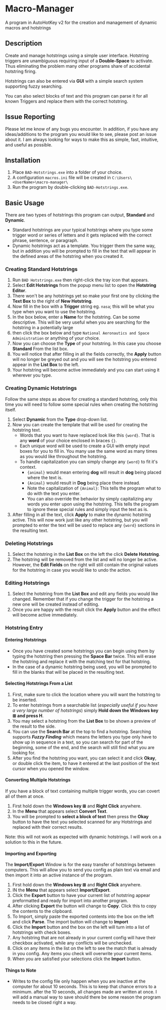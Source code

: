 # Macro-Manager

A program in AutoHotKey v2 for the creation and management of dynamic macros and hotstrings

## Description

Create and manage hotstrings using a simple user interface. Hotstring triggers are unambiguous requiring input of a **Double-Space** to activate. Thus eliminating the problem many other programs share of accidental hotstring firing.

Hotstrings can also be entered via **GUI** with a simple search system supporting fuzzy searching.

You can also select blocks of text and this program can parse it for all known Triggers and replace them with the correct hotstring.

## Issue Reporting

Please let me know of any bugs you encounter. In addition, if you have any ideas/additions to the program you would like to see, please post an issue about it. I am always looking for ways to make this as simple, fast, intuitive, and useful as possible.

## Installation

1. Place `BAD-Hotstrings.exe` into a folder of your choice.
2. A configuration `macros.ini` file will be created in `C:\Users\<UserName>\macro-manager\`
3. Run the program by double-clicking `BAD-Hotstrings.exe`.

## Basic Usage

There are two types of hotstrings this program can output, **Standard** and **Dynamic**.

- Standard hotstrings are your typical hotstrings where you type some trigger word or series of letters and it gets replaced with the correct phrase, sentence, or paragraph.
- Dynamic hotstrings act as a template. You trigger them the same way, but in addition you will be prompted to fill in the text that will appear in the defined areas of the hotstring when you created it.

### Creating Standard Hotstrings

1. Run `BAD Hotstrings.exe` then right-click the tray icon that appears.
2. Select **Edit Hotstrings** from the popup menu list to open the **Hotstring Editor**.
3. There won't be any hotstrings yet so make your first one by clicking the **Text Box** to the right of **New Hotstring**.
4. Now fill in the box with a **Trigger** string eg. `nasa`; this will be what you type when you want to use the hotstring.
5. In the box below, enter a **Name** for the hotstring. Can be some descriptive. This will be very useful when you are searching for the hotstring in a potentially large
6. then click the box below and type `National Aeronautics and Space Administration` or anything of your choice.
7. Now you can choose the **Type** of your hotstring. In this case you choose **Standard** From the list box.
8. You will notice that after filling in all the fields correctly, the **Apply** button will no longer be greyed out and you will see the hotstring you entered appear in the **List Box** to the left.
9. Your hotstring will become active immediately and you can start using it wherever you type.

### Creating Dynamic Hotstrings

Follow the same steps as above for creating a standard hotstring, only this time you will need to follow some special rules when creating the hotstring itself.

1. Select **Dynamic** from the **Type** drop-down list.
2. Now you can create the template that will be used for creating the hotstring text.
    - Words that you want to have replaced look like this `{word}`. That is any **word** of your choice enclosed in braces `{}`.
    - Each unique word will be used to create a GUI with empty input boxes for you to fill in. You many use the same word as many times as you would like throughout the hotstring.
    - To handle capitalization you can simply change any `{word}` to fit it's context.
      - `{animal}` would mean entering **dog** will result in **dog** being placed where the text is.
      - `{Animal}` would result in **Dog** being place there instead.
      - Note the capitalization of `{Animal}`: This tells the program what to do with the text you enter.
      - You can also override the behavior by simply capitalizing any words you enter upon using the hotstring. This tells the program to ignore these special rules and simply input the text as is.
3. After filling in all the text, click **Apply** to make the dynamic hotstring active. This will now work just like any other hotstring, but you will prompted to enter the text will be used to replace any `{word}` sections in the resulting text.

### Deleting Hotstrings

1. Select the hotstring in the **List Box** on the left the click **Delete Hotstring**.
2. The hotstring will be removed from the list and will no longer be active. However, the **Edit Fields** on the right will still contain the original values for the hotstring in case you would like to undo the action.

### Editing Hotstrings

1. Select the hotstring from the **List Box** and edit any fields you would like changed. Remember that if you change the trigger for the hotstring a new one will be created instead of editing.
2. Once you are happy with the result click the **Apply** button and the effect will become active immediately.

### Hotstring Entry

#### Entering Hotstrings

- Once you have created some hotstrings you can begin using them by typing the hotstring then pressing the **Space Bar** twice. This will erase the hotstring and replace it with the matching text for that hotstring.
- In the case of a dynamic hotstring being used, you will be prompted to fill in the blanks that will be placed in the resulting text.

#### Selecting Hotstrings From a List

 1. First, make sure to click the location where you will want the hotstring to be inserted.
 2. To enter hotstrings from a searchable list (*especially useful if you have a very large number of hotstrings*) simply **Hold down the Windows key &#8862; and press H**.
 3. You may select a hotstring from the **List Box** to be shown a preview of the result to the side.
 4. You can use the **Search Bar** at the top to find a hotstring. Searching supports ***Fuzzy Finding*** which means the letters you type only have to show up in sequence in a text, so you can search for part of the beginning, some of the end, and the search will still find what you are looking for.
 5. After you find the hotstring you want, you can select it and click **Okay**, or double click the item, to have it entered at the last position of the text cursor when you opened the window.

#### Converting Multiple Hotstrings

If you have a block of text containing multiple trigger words, you can covert all of them at once.

 1. First hold down the **Windows key &#8862;** and **Right Click** anywhere.
 2. In the **Menu** that appears select **Convert Text**.
 3. You will be prompted to **select a block of text** then press the **Okay** button to have the text you selected scanned for any Hotstrings and replaced with their correct results.

Note: this will not work as expected with dynamic hotstrings. I will work on a solution to this in the future.

#### Importing and Exporting

The **Import/Export** Window is for the easy transfer of hotstrings between computers. This will allow you to send you config as plain text via email and then import it into an active instance of the program.

1. First hold down the **Windows key &#8862;** and **Right Click** anywhere.
2. IN the **Menu** that appears select **Import/Export**.
3. Click the **Export** button to have your current list of hotstring appear preformatted and ready for import into another program.
4. After clicking **Export** the button will change to **Copy**. Click this to copy the contents to the clipboard.
5. To Import, simply paste the exported contents into the box on the left and click **Parse**. The import button will change to **Import**
6. Click the **Import** button and the box on the left will turn into a list of hotstrings with check boxes.
7. Any hotstring that are not already in your current config will have their checkbox activated, while any conflicts will be unchecked.
8. Click on any items in the list on the left to see the match that is already in you config. Any items you check will overwrite your current items.
9. When you are satisfied your selections click the **Import** button.

#### Things to Note

- Writes to the config file only happen when you are inactive at the computer for about 10 seconds. This is to keep that chance errors to a minimum. after the 10 seconds, all changes made are written at once. I will add a manual way to save should there be some reason the program needs to be closed right a way.
